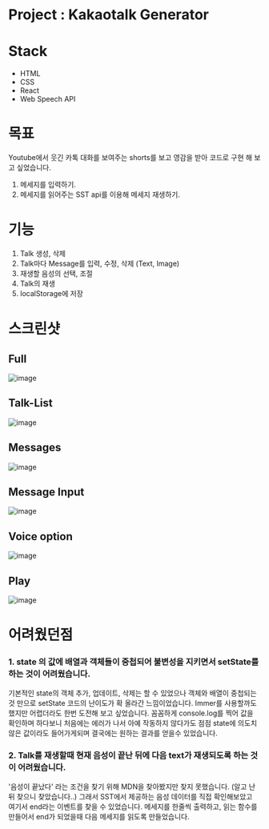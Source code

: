 # Project : Kakaotalk Generator

# Stack
- HTML 
- CSS 
- React
- Web Speech API

# 목표
Youtube에서 웃긴 카톡 대화를 보여주는 shorts를 보고 영감을 받아 코드로 구현 해 보고 싶었습니다.
1. 메세지를 입력하기.
2. 메세지를 읽어주는 SST api를 이용해 메세지 재생하기.

# 기능
1. Talk 생성, 삭제
2. Talk마다 Message를 입력, 수정, 삭제 (Text, Image)
3. 재생할 음성의 선택, 조절 
4. Talk의 재생
5. localStorage에 저장

# 스크린샷

## Full
![image](https://user-images.githubusercontent.com/70611956/219977022-98551363-d477-448e-bdaa-9db03bdca533.png)

## Talk-List
![image](https://user-images.githubusercontent.com/70611956/219976947-9145d36a-77f4-453d-9b2b-2036688c83dd.png)

## Messages
![image](https://user-images.githubusercontent.com/70611956/219976983-e71a6122-bdb8-41ae-8ccf-35b31c25a343.png)

## Message Input
![image](https://user-images.githubusercontent.com/70611956/219976989-b748df8e-a269-4533-bfaf-b01d954f90eb.png)

## Voice option
![image](https://user-images.githubusercontent.com/70611956/219976994-a73f134a-9fdb-47cb-ae37-5cf0b7192a73.png)

## Play
![image](https://user-images.githubusercontent.com/70611956/219977003-a1d6ba79-d4b8-42fc-9878-220bfd43fbeb.png)

# 어려웠던점
### 1. state 의 값에 배열과 객체들이 중첩되어 불변성을 지키면서 setState를 하는 것이 어려웠습니다.
기본적인 state의 객체 추가, 업데이트, 삭제는 할 수 있었으나 객체와 배열이 중첩되는것 만으로 setState 코드의 난이도가 확 올라간 느낌이었습니다.
Immer를 사용할까도 했지만 어렵더라도 한번 도전해 보고 싶었습니다.
꼼꼼하게 console.log를 찍어 값을 확인하며 하다보니 처음에는 에러가 나서 아예 작동하지 않다가도 
점점 state에 의도치 않은 값이라도 들어가게되며 결국에는 원하는 결과를 얻을수 있었습니다.

### 2. Talk를 재생할때 현재 음성이 끝난 뒤에 다음 text가 재생되도록 하는 것이 어려웠습니다.
'음성이 끝났다' 라는 조건을 찾기 위해 MDN을 찾아봤지만 찾지 못했습니다. (알고 난뒤 찾으니 찾았습니다..)
그래서 SST에서 제공하는 음성 데이터를 직접 확인해보았고 여기서 end라는 이벤트를 찾을 수 있었습니다.
메세지를 한줄씩 출력하고, 읽는 함수를 만들어서 end가 되었을때 다음 메세지를 읽도록 만들었습니다.







